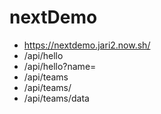 # nextDemo



- https://nextdemo.jari2.now.sh/
- /api/hello
- /api/hello?name=<nimi>
- /api/teams
- /api/teams/<nimi>
- /api/teams/data
